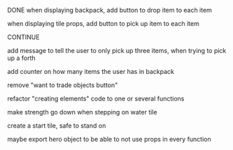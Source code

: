DONE
when displaying backpack, add button to drop item to each item

when displaying tile props, add button to pick up item to each item


CONTINUE



add message to tell the user to only pick up three items, when trying to pick up a forth

add counter on how many items the user has in backpack

remove "want to trade objects button"

refactor "creating elements" code to one or several functions

make strength go down when stepping on water tile

create a start tile, safe to stand on

maybe export hero object to be able to not use props in every function

